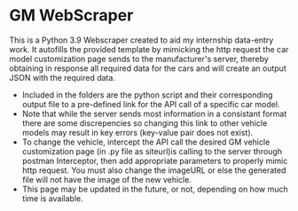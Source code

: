 # GM WebScraper
 This is a Python 3.9 Webscraper created to aid my internship data-entry work.
It autofills the provided template by mimicking the http request the car model customization page sends to the manufacturer's server,
thereby obtaining in response all required data for the cars and will create an output JSON with the required data.
* Included in the folders are the python script and their corresponding output file to a pre-defined link for the API call of a specific car model.
* Note that while the server sends most information in a consistant format there are some discrepencies so changing this link to other vehicle models may result in key errors (key-value pair does not exist).
* To change the vehicle, intercept the API call the desired GM vehicle customization page (in .py file as siteurl)is calling to the server through postman Interceptor, then add appropriate parameters to properly mimic http request. You must also change the imageURL or else the generated file will not have the image of the new vehicle. 
* This page may be updated in the future, or not, depending on how much time is available.
